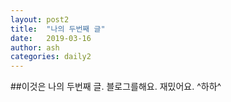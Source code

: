 ```yaml
---
layout: post2
title:  "나의 두번째 글"
date:   2019-03-16	
author: ash
categories: daily2
---
```


##이것은 나의 두번째 글.
블로그를해요.
재밌어요.
^하하^


